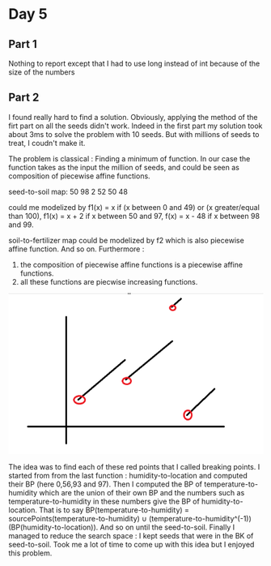 # Day 5

## Part 1

Nothing to report except that I had to use long instead of int because of the size of the numbers

## Part 2

I found really hard to find a solution. Obviously, applying the method of the firt part on all the seeds didn't work. Indeed in the first part my solution took about 3ms to solve the problem with 10 seeds. But with millions of seeds to treat, I coudn't make it.

The problem is classical : Finding a minimum of function. In our case the function takes as the input the million of seeds, and could be seen as composition of piecewise affine functions. 

seed-to-soil map:
50 98 2
52 50 48

could me modelized by f1(x) = x if (x between 0 and 49) or (x greater/equal than 100), f1(x) = x + 2 if x between 50 and 97, f(x) = x - 48 if x between 98 and 99.

soil-to-fertilizer map could be modelized by f2 which is also piecewise affine function. And so on. Furthermore :
1) the composition of piecewise affine functions is a piecewise affine functions. 
2) all these functions are piecwise increasing functions.

![Alt text](./graph.png)

The idea was to find each of these red points that I called breaking points. I started from from the last function : humidity-to-location and computed their BP (here 0,56,93 and 97). Then I computed the BP of temperature-to-humidity which are the union of their own BP and the numbers such as temperature-to-humidity in these numbers give the BP of humidity-to-location. That is to say BP(temperature-to-humidity) = sourcePoints(temperature-to-humidity) ∪ (temperature-to-humidity^(-1))(BP(humidity-to-location)). And so on until the seed-to-soil. Finally I managed to reduce the search space : I kept seeds that were in the BK of seed-to-soil. Took me a lot of time to come up with this idea but I enjoyed this problem.